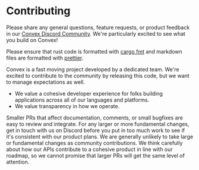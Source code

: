 # Contributing

Please share any general questions, feature requests, or product feedback in our
[Convex Discord Community](https://convex.dev/community). We're particularly
excited to see what you build on Convex!

Please ensure that rust code is formatted with
[cargo fmt](https://github.com/rust-lang/rustfmt) and markdown files are
formatted with [prettier](https://prettier.io/).

Convex is a fast moving project developed by a dedicated team. We're excited to
contribute to the community by releasing this code, but we want to manage
expectations as well.

- We value a cohesive developer experience for folks building applications
  across all of our languages and platforms.
- We value transparency in how we operate.

Smaller PRs that affect documentation, comments, or small bugfixes are easy to
review and integrate. For any larger or more fundamental changes, get in touch
with us on Discord before you put in too much work to see if it's consistent
with our product plans. We are generally unlikely to take large or fundamental
changes as community contributions. We think carefully about how our APIs
contribute to a cohesive product in line with our roadmap, so we cannot promise
that larger PRs will get the same level of attention.
